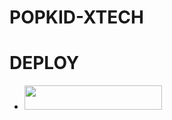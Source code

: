 # POPKID-XTECH

# DEPLOY
- <a align="center"><a href="https://dashboard.heroku.com/new?template=https://github.com/Popkiddevs/POPKID-XTECH"> <img src="https://img.shields.io/badge/DEPLOY%20NOW-green?style=for-the-badge&logo=tesla" width="220" height="38.45"/></a></p>
